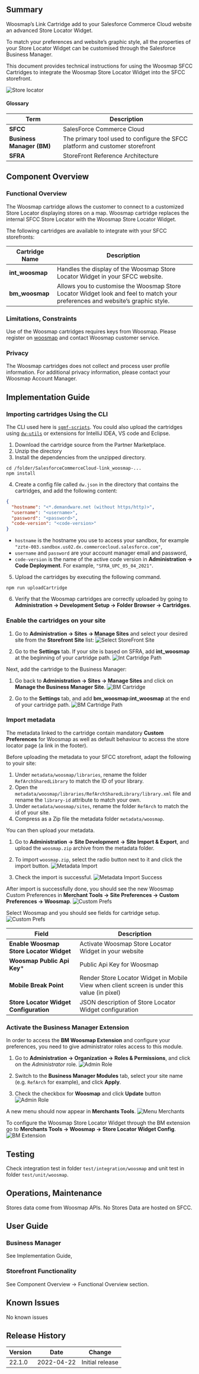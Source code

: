 ## Summary

Woosmap’s Link Cartridge add to your Salesforce Commerce Cloud website an advanced Store Locator Widget.

To match your preferences and website’s graphic style, all the properties of your Store Locator Widget can be customised
through the Salesforce Business Manager.

This document provides technical instructions for using the Woosmap SFCC Cartridges to integrate the Woosmap Store
Locator Widget into the SFCC storefront.

![Store locator](documentation/images/sl.jpg)


#### Glossary

| Term                      | Description                                                                  |
|---------------------------|------------------------------------------------------------------------------|
| **SFCC**                  | SalesForce Commerce Cloud                                                    |
| **Business Manager (BM)** | The primary tool used to configure the SFCC platform and customer storefront |
| **SFRA**                  | StoreFront Reference Architecture                                            |

## Component Overview

### Functional Overview

The Woosmap cartridge allows the customer to connect to a customized Store Locator displaying stores on a map. Woosmap
cartridge replaces the internal SFCC Store Locator with the Woosmap Store Locator Widget.

The following cartridges are available to integrate with your SFCC storefronts:

| Cartridge Name  | Description                                                                                                                   |
|-----------------|-------------------------------------------------------------------------------------------------------------------------------|
| **int_woosmap** | Handles the display of the Woosmap Store Locator Widget in your SFCC website.                                                 |
| **bm_woosmap**  | Allows you to customise the Woosmap Store Locator Widget look and feel to match your preferences and website’s graphic style. |

### Limitations, Constraints

Use of the Woosmap cartridges requires keys from Woosmap. Please register on [woosmap](https://www.woosmap.com/sign_up?utm_source=Github) and contact
Woosmap customer service.

### Privacy

The Woosmap cartridges does not collect and process user profile information. For additional privacy information, please
contact your Woosmap Account Manager.

## Implementation Guide

### Importing cartridges Using the CLI

The CLI used here is [`sgmf-scripts`](https://github.com/SalesforceCommerceCloud/sgmf-scripts/). You could also upload
the cartridges using [`dw-utils`](https://www.npmjs.com/package/dw-utils) or extensions for IntelliJ IDEA, VS code and
Eclipse.

1. Download the cartridge source from the Partner Marketplace.
2. Unzip the directory
3. Install the dependencies from the unzipped directory.

```shell
cd /folder/SalesforceCommerceCloud-link_woosmap-...
npm install
```

4. Create a config file called `dw.json` in the directory that contains the cartridges, and add the following content:

```json
{
  "hostname": "<*.demandware.net (without https/http)>",
  "username": "<username>",
  "password": "<password>",
  "code-version": "<code-version>"
}
```

- `hostname` is the hostname you use to access your sandbox, for
  example `"zzte-003.sandbox.us02.dx.commercecloud.salesforce.com"`,
- `username` and `password` are your account manager email and password,
- `code-version` is the name of the active code version in **Administration → Code Deployment**. For
  example, `"SFRA_UPC_05_04_2021"`.

5. Upload the cartridges by executing the following command.

```shell
npm run uploadCartridge
```

6. Verify that the Woosmap cartridges are correctly uploaded by going to **Administration → Development Setup → Folder
   Browser → Cartridges**.

### Enable the cartridges on your site

1. Go to **Administration → Sites → Manage Sites** and select your desired site from the **Storefront Site** list:
   ![Select StoreFront Site](documentation/images/select-storefront-site.jpg)

2. Go to the **Settings** tab. If your site is based on SFRA, add **int_woosmap** at the beginning of your cartridge
   path.
   ![Int Cartridge Path](documentation/images/add-int-woosmap-cartridge-path.jpg)

Next, add the cartridge to the Business Manager:

1. Go back to **Administration → Sites → Manage Sites** and click on **Manage the Business Manager Site**.
   ![BM Cartridge](documentation/images/manage-buisiness-manager.jpg)

2. Go to the **Settings** tab, and add **bm_woosmap:int_woosmap** at the end of your cartridge path.
   ![BM Cartridge Path](documentation/images/manage-buisiness-manager-path.jpg)

### Import metadata

The metadata linked to the cartridge contain mandatory **Custom Preferences** for Woosmap as well as default behaviour
to access the store locator page (a link in the footer).

Before uploading the metadata to your SFCC storefront, adapt the following to youir site:

1. Under `metadata/woosmap/libraries`, rename the folder `RefArchSharedLibrary` to match the ID of your library.
2. Open the `metadata/woosmap/libraries/RefArchSharedLibrary/library.xml` file and rename the `library-id` attribute to
   match your own.
3. Under `metadata/woosmap/sites`, rename the folder `RefArch` to match the id of your site.
4. Compress as a Zip file the metadata folder `metadata/woosmap`.

You can then upload your metadata.

1. Go to **Administration → Site Development → Site Import & Export**, and upload the `woosmap.zip` archive from the
   metadata folder.

2. To import `woosmap.zip`, select the radio button next to it and click the import button.
   ![Metadata Import](documentation/images/metadata-import.jpg)

3. Check the import is successful.
   ![Metadata Import Success](documentation/images/metadata-import-success.jpg)

After import is successfully done, you should see the new Woosmap Custom Preferences in **Merchant Tools → Site
Preferences → Custom Preferences → Woosmap**.
![Custom Prefs](documentation/images/custom-pref.jpg)

Select Woosmap and you should see fields for cartridge setup.
![Custom Prefs](documentation/images/custom-pref-details.jpg)

| Field                                   | Description                                                                                  |
|-----------------------------------------|----------------------------------------------------------------------------------------------|
| **Enable Woosmap Store Locator Widget** | Activate Woosmap Store Locator Widget in your website                                        |
| **Woosmap Public Api Key***             | Public Api Key for Woosmap                                                                   |
| **Mobile Break Point**                  | Render Store Locator Widget in Mobile View when client screen is under this value (in pixel) |
| **Store Locator Widget Configuration**  | JSON description of Store Locator Widget configuration                                       |

### Activate the Business Manager Extension

In order to access the **BM Woosmap Extension** and configure your preferences, you need to give administrator roles
access to this module.

1. Go to **Administration → Organization → Roles & Permissions**, and click on the *Administrator* role.
   ![Admin Role](documentation/images/role-permission.jpg)

2. Switch to the **Business Manager Modules** tab, select your site name (e.g. `RefArch` for example), and click **Apply**.

3. Check the checkbox for **Woosmap** and click **Update** button
   ![Admin Role](documentation/images/role-activate-bm.jpg)

A new menu should now appear in **Merchants Tools**.
![Menu Merchants](documentation/images/merchant.jpg)

To configure the Woosmap Store Locator Widget through the BM extension go to **Merchants Tools → Woosmap → Store Locator
Widget Config**.
![BM Extension](documentation/images/bm-extension-details.jpg)


## Testing
Check integration test in folder `test/integration/woosmap` and unit test in folder `test/unit/woosmap`.

## Operations, Maintenance
Stores data come from Woosmap APIs. No Stores Data are hosted on SFCC.

## User Guide

### Business Manager
See Implementation Guide, 

### Storefront Functionality
See Component Overview → Functional Overview section.

## Known Issues
No known issues

## Release History

| Version | Date       | Change          |
|---------|------------|-----------------|
| 22.1.0  | 2022-04-22 | Initial release |




